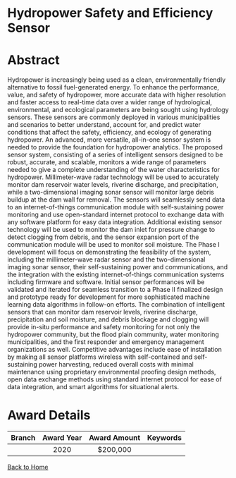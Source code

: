 
Hydropower Safety and Efficiency Sensor
=======================================

# Abstract


Hydropower is increasingly being used as a clean, environmentally friendly alternative to fossil fuel-generated energy. To enhance the performance, value, and safety of hydropower, more accurate data with higher resolution and faster access to real-time data over a wider range of hydrological, environmental, and ecological parameters are being sought using hydrology sensors. These sensors are commonly deployed in various municipalities and scenarios to better understand, account for, and predict water conditions that affect the safety, efficiency, and ecology of generating hydropower. An advanced, more versatile, all-in-one sensor system is needed to provide the foundation for hydropower analytics. The proposed sensor system, consisting of a series of intelligent sensors designed to be robust, accurate, and scalable, monitors a wide range of parameters needed to give a complete understanding of the water characteristics for hydropower. Millimeter-wave radar technology will be used to accurately monitor dam reservoir water levels, riverine discharge, and precipitation, while a two-dimensional imaging sonar sensor will monitor large debris buildup at the dam wall for removal. The sensors will seamlessly send data to an internet-of-things communication module with self-sustaining power monitoring and use open-standard internet protocol to exchange data with any software platform for easy data integration. Additional existing sensor technology will be used to monitor the dam inlet for pressure change to detect clogging from debris, and the sensor expansion port of the communication module will be used to monitor soil moisture. The Phase I development will focus on demonstrating the feasibility of the system, including the millimeter-wave radar sensor and the two-dimensional imaging sonar sensor, their self-sustaining power and communications, and the integration with the existing internet-of-things communication systems including firmware and software. Initial sensor performances will be validated and iterated for seamless transition to a Phase II finalized design and prototype ready for development for more sophisticated machine learning data algorithms in follow-on efforts. The combination of intelligent sensors that can monitor dam reservoir levels, riverine discharge, precipitation and soil moisture, and debris blockage and clogging will provide in-situ performance and safety monitoring for not only the hydropower community, but the flood plain community, water monitoring municipalities, and the first responder and emergency management organizations as well. Competitive advantages include ease of installation by making all sensor platforms wireless with self-contained and self-sustaining power harvesting, reduced overall costs with minimal maintenance using proprietary environmental proofing design methods, open data exchange methods using standard internet protocol for ease of data integration, and smart algorithms for situational alerts.  

# Award Details

|Branch|Award Year|Award Amount|Keywords|
| :---: | :---: | :---: | :---: |
||2020|$200,000||
  
  


[Back to Home](https://github.com/chrischow/dod_sbir_awards#25)